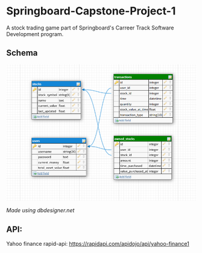 # Springboard-Capstone-Project-1
A stock trading game part of Springboard's Carreer Track Software Development program. 

## Schema 

![schema](util/schema.PNG)

<em>Made using dbdesigner.net</em>

## API:
Yahoo finance rapid-api: https://rapidapi.com/apidojo/api/yahoo-finance1
